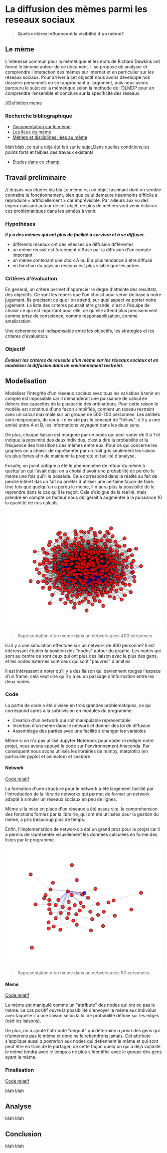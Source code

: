 # La diffusion des mèmes parmi les reseaux sociaux

> **Quels critères influencent la visibilité d'un même?**

## Le mème

L’intéresse commun pour la mémétique et les mots de Richard Dawkins ont
formé le binome auteur de ce document. Il se propose de analyser et
comprendre l’interaction des mèmes sur internet et en particulier sur
les réseaux sociaux. Pour arriver à cet objectif nous avons développé
nos dossiers personnels en se rapprochant à l’argument, puis nous avons
parcouru le sujet de la mémétique selon la méthode de l’OLMDP pour en
comprendre l’ensemble et conclure sur la spécificité des réseaux.

//Definition meme

### Recherche bibliographique

* [Documentation sur le mème](doc.md)
* [Les lieux du mème](lieux.md)
* [Métiers et disciplines liées au mème](metiers.md)

blah blab ,ce qui a déjà été fait sur le sujet,Dans quelles conditions,les points forts et faibles des travaux existants

* [Études dans ce champ](dejafait.md)

## Travail preliminaire

// depuis nos études bla bla
Le mème est un objet fascinant dont on semble connaitre le
fonctionnement, bien que celui demeure néanmoins difficile a reproduire
« artificiellement » car imprévisible. Par ailleurs aux vu des enjeux
naissant autour de cet objet, de plus de métiers vont venir éclaircir
ces problématiques dans les années à venir.

### Hypothèses

***Il y a des mèmes qui ont plus de facilité à survivre et à se diffuser.***

* différents réseaux ont des vitesses de diffusion différentes
* un mème réussit est forcement diffuse par la diffusion d'un compte important
* un mème contenant une choix A ou B a plus tendance à être diffusé
* en fonction du pays un reseaux est plus visible que les autres

### Critères d'évaluation

En general, un critere permet d'apprecier le degre d'atteinte des resultats, des objectifs.
Ce sont les repers que l'on choisit pour servir de base à notre jugement. Ils precisent ce que l'on attend, sur quel aspect va porter notre jugement.
La liste des criteres pourrait etre grande, c'est à l'équipe de choisir ce qui est important pour elle, ce qu'elle attend plus precisemment comme prise de conscience, comme responsabilisation, comme amelioration.

Une coherence est indispensable entre les objectifs, les strategies et les criteres d'evaluation.

### Objectif

***Évaluer les critères de réussite d'un mème sur les réseaux sociaux et en modeliser la diffusion dans un environnement restreint.***

## Modelisation

Modeliser l'integrité d'un réseaux sociaux avec tous les variables à tenir en compte est impossible car il demanderait une puissance de calcul en dehors des capacités de la pluspartie des ordinateurs.
Pour cette raison le modèle est constitué d'une façon simplifiée, contient un réseau restraint avec un calcul maximale sur un groupe de 500-700 personnes. Les amitiés sont réciproques, du coup il n'existe pas le concept de "follow": s'il y a une amitié entre A et B, les informations voyagent dans les deux sens.

De plus, chaque liaison est marquée par un poids qui peut varier de 0 à 1 et indique la proximité des deux individus, c'est à dire la probabilité et la fréquence des transitions des mèmes entre eux. Pour ce qui concerne les graphes on a choisir de raprésenter par un trait gris seulement les liaison les plus fortes afin de maintenir la propreté et facilité d'analyse.

Ensuite, un point critique a été le phenomnène de retour du mème à quelqu'un qui l'avait déjà: on a choisi d'avoir une probabilité de perdre le mème une fois qui'il le possède. Cela correspond dans la réalité au fait de perdre intêret das un fait ou arrêter d'utiliser une certaine façon de faire. Une fois que quelqu'un a perdu le meme, il n'aura plus la possibilté de le reprendre dans le cas qu'il le reçoit. Cela s'eloigne de la réalité, mais prendre en compte ce facteur nous obligerait à augmenter à la puissance 10 la quantité de nos calculs.

![Animation modèle](assets/gifs/400_05.gif)
> Rapresentation d'un meme dans un network avec 400 personnes.

Ici il y a une simulation effectuée sur un network de 400 personne? Il est intéressant étudier la position des "nodes" autour du graphe.
Les nodes qui sont au centre ce sont ceux qui ont plus des liaison avec le plus des gens, et les nodes externes sont ceux qui sont "pauvres" d'amitiés.

Il est intéressant à noter qu'il y a des liaison qui deviennent rouges l'espace d'un frame, cela veut dire qu'il y a eu un passage d'information entre les deux nodes.

### Code

La partie de code a été divisée en trois grandes problematiques, ce qui correspond après à la subdivision en modules du programme:

* Creation d'un network qui soit manipulable représentable
* Insertion d'un mème dans le network et donner des loi de diffusion
* Assemblage des parties avec une facilité à changer les variables

Même si on n'a pas utilisé Jupyter Notebook pour coder ni rédiger notre projet, nous avons appuyé le code sur l'environnement Anaconda.
Par conséquent nous avons utilisés les librairies de numpy, matplotlib (en particulièr pyplot et animaton) et seaborn.

#### Network

[Code relatif](code/network.md)

La formation d'une structure pour le network a été largement facilité par l'introduction de la librairie networkx qui permet de former un network adapté à simuler un réseaux sociaux en peu de lignes.

Même si la mise en place d'un réseaux a été assez vite, la comprehension des fonctions fornies par la librairie, qui ont été utilisées pour la gestion du mème, a pris beaucoup plus de temps.

Enfin, l'implementation de networkx a été un grand pros pour le projet car il a permis de raprésenter visuellement les données calculées en forme des listes par le programme.

![Animation modèle](assets/gifs/50_02.gif)
> Rapresentation d'un meme dans un network avec 50 personnes.

#### Meme

[Code relatif](code/ges_meme.md)

Le mème est manipulé comme un "attribute" des nodes qui ont ou pas le mème. Le cas positif ouvre la possibilité d'envoyer le mème aux individus avec laquelle il a une liaison selon la loi de probabilité définie sur les edges (càd les liaisons).

De plus, on a ajouté l'attribute "degout" qui détermine *a priori* des gens qui n'aimerons pas le mème et donc ne le retiendrons jamais.
Cet attribute s'applique aussi *a posteriori* aux nodes qui detiennent le mème et qui sont peut être en train de le partager, de cette façon quelq'un qui a déjà vu/imité le mème tendra avec le temps a ne plus s'identifier avec le groupe des gens ayant le mème.

### Finalisation

[Code relatif](code/manager.md)

blah blah

## Analyse

blah blah

## Conclusion

blah blah
